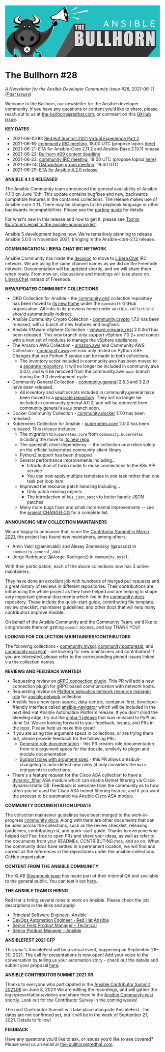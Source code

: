 ![](../assets/img/bullhorn-banner-teal.png)

# The Bullhorn #28

*A Newsletter for the Ansible Developer Community*
*Issue #28, 2021-06-11 ([Past Issues](https://us19.campaign-archive.com/home/?u=56d874e027110e35dea0e03c1&id=d6635f5420))*

Welcome to the Bullhorn, our newsletter for the Ansible developer community. If you have any questions or content you’d like to share, please reach out to us at the-bullhorn@redhat.com, or comment on this [GitHub issue](https://github.com/ansible/community/issues/546).

**KEY DATES**

* 2021-06-15/16: [Red Hat Summit 2021 Virtual Experience Part 2](https://www.redhat.com/en/summit)
* 2021-06-16: [community IRC meeting](https://github.com/ansible/community/issues/539), 18:00 UTC (propose topics [here](https://github.com/ansible-community/community-topics/issues))
* 2021-06-21: ETA for Ansible-Core 2.11.2 and Ansible-Base 2.10.11 release
* 2021-06-22: [Bullhorn #29 content deadline](https://github.com/ansible/community/issues/546)
* 2021-06-23: [community IRC meeting](https://github.com/ansible/community/issues/539), 18:00 UTC (propose topics [here](https://github.com/ansible-community/community-topics/issues))
* 2021-06-24: [D&I working group meeting](https://github.com/ansible/community/issues/577), 19:00 UTC
* 2021-06-29: [ETA for Ansible 4.2.0 release](https://docs.ansible.com/ansible/devel/roadmap/COLLECTIONS_4.html)

**ANSIBLE 4.1.0 RELEASED**

The Ansible Community team announced the general availability of Ansible 4.1.0 on June 10th. This update contains bugfixes and new, backwards compatible features in the contained collections. The release makes use of Ansible-core-2.11. There may be changes to the playbook language or other backwards incompatibilities. Please see the [porting guide](https://docs.ansible.com/ansible/devel/porting_guides/porting_guide_4.html) for details.

For what's new in this release and how to get it, please see [Toshio Kuratomi’s email to the ansible-announce list](https://groups.google.com/g/ansible-announce/c/Zz3z_jV2-e8). 

Ansible 5 development begins now. We're tentatively planning to release Ansible 5.0.0 in November 2021, bringing in the Ansible-core-2.12 release.

**COMMUNICATION: LIBERA.CHAT IRC NETWORK**

Ansible Community has made the [decision](https://github.com/ansible-community/community-topics/issues/19) to move to [Libera.Chat](https://libera.chat/) IRC network. We are using the same channel names as we did on the Freenode network. Documentation will be updated shortly, and we will share them when ready. From now on, discussions and meetings will take place on [Libera.Chat](https://libera.chat/) instead of Freenode.

**NEW/UPDATED COMMUNITY COLLECTIONS**

* OKD Collection for Ansible - the [community.okd](https://galaxy.ansible.com/community/okd) collection repository has been moved to [its new home](https://github.com/openshift/community.okd) under the `openshift` GitHub organization. All links to its previous home under `ansible-collections` should automatically redirect.
* Ansible Community Crypto Collection - [community.crypto](https://galaxy.ansible.com/community/crypto) 1.7.0 has been released, with a bunch of new features and bugfixes.
* Ansible VMware vSphere Collection - [vmware.vmware_rest](https://galaxy.ansible.com/vmware/vmware_rest) 2.0.0rc1 has been released. This new branch only support vSphere 7.0.2+ and comes with a new set of modules to manage the vSphere appliances. 
* The Amazon AWS Collection - [amazon.aws](https://galaxy.ansible.com/amazon/aws)  and Community AWS Collection - [community.aws](https://galaxy.ansible.com/community/aws) are now only tested on Python 3.6+.  Changes that use Python 3 syntax can be made to both collections.
    * The inventory script included in community.aws has been moved to a [separate repository](https://github.com/ansible-community/contrib-scripts). It will no longer be included in community.aws 3.0.0, and will be removed from the community.aws `main` branch during the 3.0 development cycle.
* Community General Collection - [community.general](https://galaxy.ansible.com/community/general) 2.5.3 and 3.2.0 have been released.
    * All inventory and vault scripts included in community.general have been moved to a [separate repository](https://github.com/ansible-community/contrib-scripts). They will no longer be included in community.general 4.0.0, and will be removed from community.general's `main` branch soon.
* Docker Community Collection - [community.docker](https://galaxy.ansible.com/community/docker) 1.7.0 has been released.
* Kubernetes Collection for Ansible - [kubernetes.core](https://galaxy.ansible.com/kubernetes/core) 2.0.0 has been released. This release includes:
    * The migration to `kubernetes.core` from `community.kubernetes` including the move to [its new repo](https://github.com/ansible-collections/kubernetes.core)
    * The openshift client dependency -- the collection now relies solely on the official kubernetes community client library
    * Python2 support has been dropped
    * Several performance improvements including...
      * Introduction of turbo mode to reuse connections to the K8s API service
      * You can now apply multiple templates in one task rather than one task per loop item
    * Improved the resource patch handling including...
      * Only patch existing objects
      * The introduction of `k8s_json_patch` to better handle JSON patches
    * Many more bugs fixes and small incremental improvements -- see the [project CHANGELOG](https://github.com/ansible-collections/kubernetes.core/blob/main/CHANGELOG.rst) for a complete list.

**ANNOUNCING NEW COLLECTION MAINTAINERS**

We are happy to announce that, since the [Contributor Summit in March 2021](https://hackmd.io/@ansible-community/contrib-summit-202103), the project has found new maintainers, among others:
* Amin Vakil (@aminvakil) and Alexey Znamensky (@russoz) in `community.general`, and
* Jorge Rodriguez (@Jorge-Rodriguez) in `community.mysql`.

With their participation, each of the above collections now has 3 active maintainers.

They have done an excellent job with hundreds of merged pull requests and a great history of reviews in different repositories. Their contributions are influencing the whole project as they have helped and are helping to shape very important general documents which live in the [community-docs](https://github.com/ansible/community-docs) repository. These include the quick-start guide, contributing file template, review checklist, maintainer guidelines, and other docs that will help many contributors improve Ansible.

On behalf of the Ansible Community and the Community Team, we'd like to congratulate them on getting `commit` access, and say THANK YOU!

**LOOKING FOR COLLECTION MAINTAINERS/CONTRIBUTORS**

The following collections - [community.mysql](https://github.com/ansible-collections/community.mysql/issues/180), [community.postgresql](https://github.com/ansible-collections/community.postgresql/issues/102), and [community.proxysql](https://github.com/ansible-collections/community.proxysql/issues/39) - are looking for new maintainers and contributors! If you are interested, please refer to the corresponding pinned issues linked via the collection names.

**REVIEWS AND FEEDBACK WANTED!**

* Requesting review on [gRPC connection plugin](https://github.com/ansible-collections/ansible.netcommon/pull/279). This PR will add a new connection plugin for gRPC based communication with network hosts.
* Requesting review on [Platform agnostics network resource manager role](https://github.com/ansible-collections/ansible.network/issues/13) for [ansible.network](https://github.com/ansible-collections/ansible.network) collection.
* Ansible has a new open source, data-centric, container-first, developer-friendly interface called [ansible-navigator](https://github.com/ansible/ansible-navigator) which will be included in the next Red Hat Ansible Automation Platform release. If you don't mind the bleeding edge, try out the [alpha-1 release](https://pypi.org/project/ansible-navigator/1.0.0a1/) that was released to PyPI on June 1st. We are looking forward to your feedback, issues, and PRs in the [repo](https://github.com/ansible/ansible-navigator). Please help us make this great!
* If you are using role argument specs in collections, or are trying them out, please provide feedback for the following PRs:
    - [Generate role documentation](https://github.com/ansible-community/antsibull/pull/272) - this PR creates role documentation from role argument specs for the docsite, similarly to plugin and module documentation.
    - [Support roles with argument spec](https://github.com/ansible-community/antsibull-changelog/pull/55) - this PR allows antsibull-changelog to auto-detect new roles (it only considers the `main` entrypoint) in collections.
* There's a feature request for the Cisco ASA collection to have a [dynamic_filter](https://github.com/ansible-collections/cisco.asa/issues/115) ASA module which can enable Botnet filtering via Cisco dynamic/static DB. Feedback is welcome from the community as to how often you've used the Cisco ASA botnet filtering feature, and if you want the process to be automated via Ansible Cisco ASA module.

**COMMUNITY DOCUMENTATION UPDATE**

The collection maintainer guidelines have been merged to the work-in-progress [community docs](https://github.com/ansible/community-docs/). Along with them are other documents that can be used across the collections, such as the review checklist, releasing guidelines, contributing.rst, and quick-start guide. Thanks to everyone who helped out! Feel free to open PRs and share your ideas, as well as refer to the documents from your READMEs, CONTRIBUTING.mds, and so on. When the community docs have settled in a permanent location, we will find and correct all the references in the repositories under the ansible-collections GitHub organization.

**CONTENT FROM THE ANSIBLE COMMUNITY**

The XLAB [Steampunk team](https://steampunk.si/) has made part of their internal QA tool available to the general public. You can test it out [here](https://scanner.steampunk.si/).

**THE ANSIBLE TEAM IS HIRING**

Red Hat is hiring several roles to work on Ansible. Please check the job descriptions in the links and apply!

* [Principal Software Engineer- Ansible](https://global-redhat.icims.com/jobs/86822/principal-software-engineer--ansible/job)
* [DevOps Automation Engineer - Red Hat Ansible](https://global-redhat.icims.com/jobs/82487/devops-automation-engineer---red-hat-ansible/job)
* [Senior Field Product Manager - Technical](https://us-redhat.icims.com/jobs/82489/senior-product-manager---technical/job)
* [Senior Product Manager - Ansible](https://us-redhat.icims.com/jobs/82490/senior-product-manager---technical/job)

**ANSIBLEFEST 2021 CFP**

This year's AnsibleFest will be a virtual event, happening on September 29–30, 2021. The call for presentations is now open! Add your voice to the conversation by telling us your automation story - check out the details and submit your proposal [here](https://www.ansible.com/ansiblefest).

**ANSIBLE CONTRIBUTOR SUMMIT 2021.06** 

Thanks to everyone who participated in the [Ansible Contributor Summit 2021.06](https://hackmd.io/@ansible-community/contrib-summit-202106) on June 8, 2021! We are editing the recordings, and will gather the logs/presentations/videos and share them in the [Ansible Community wiki](https://github.com/ansible/community/wiki/Contributor-Summit) shortly.  Look out for the Contributor Survey in the coming weeks!

The next Contributor Summit will take place alongside AnsibleFest. The dates are not confirmed yet, but it will be in the week of September 27, 2021. Details to follow!

**FEEDBACK**

Have any questions you’d like to ask, or issues you’d like to see covered? Please send us an email at the-bullhorn@redhat.com.

